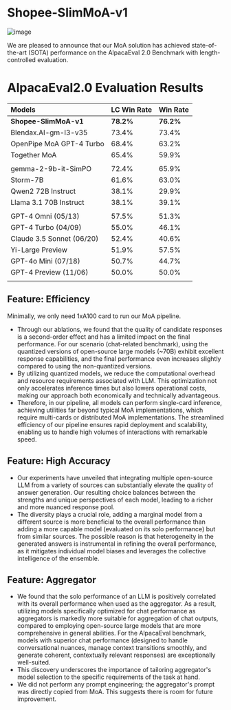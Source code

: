 # Shopee-SlimMoA-v1

![image](https://github.com/user-attachments/assets/28941e58-9103-4a5e-9de1-0f5443c858fc)


We are pleased to announce that our MoA solution has achieved state-of-the-art (SOTA) performance on the AlpacaEval 2.0 Benchmark with length-controlled evaluation.

# **AlpacaEval2.0 Evaluation Results**

| Models                                   | **LC Win Rate**              | **Win Rate**                 |
| :--------------------------------------- | ---------------------------- | ---------------------------- |
| **Shopee-SlimMoA-v1**                    | **78.2%**                    | **76.2%**                    |
| Blendax.AI-gm-l3-v35                     | 73.4%                        | 73.4%                        |
| OpenPipe MoA GPT-4 Turbo                 | 68.4%                        | 63.2%                        |
| Together MoA                             | 65.4%                        | 59.9%                        |
|                                          |                              |                              |
| gemma-2-9b-it-SimPO                      | 72.4%                        | 65.9%                        |
| Storm-7B                                 | 61.6%                        | 63.0%                        |
| Qwen2 72B Instruct                       | 38.1%                        | 29.9%                        |
| Llama 3.1 70B Instruct                   | 38.1%                        | 39.1%                        |
|                                          |                              |                              |
| GPT-4 Omni (05/13)                       | 57.5%                        | 51.3%                        |
| GPT-4 Turbo (04/09)                      | 55.0%                        | 46.1%                        |
| Claude 3.5 Sonnet (06/20)                | 52.4%                        | 40.6%                        |
| Yi-Large Preview                         | 51.9%                        | 57.5%                        |
| GPT-4o Mini (07/18)                      | 50.7%                        | 44.7%                        |
| GPT-4 Preview (11/06)                    | 50.0%                        | 50.0%                        |
|                                          |                              |                              |



## Feature: Efficiency

Minimally, we only need 1xA100 card to run our MoA pipeline.

- Through our ablations, we found that the quality of candidate responses is a second-order effect and has a limited impact on the final performance. For our scenario (chat-related benchmark), using the quantized versions of open-source large models (~70B) exhibit excellent response capabilities, and the final performance even increases slightly compared to using the non-quantized versions.
- By utilizing quantized models, we reduce the computational overhead and resource requirements associated with LLM. This optimization not only accelerates inference times but also lowers operational costs, making our approach both economically and technically advantageous.
- Therefore, in our pipeline, all models can perform single-card inference, achieving utilities far beyond typical MoA implementations, which require multi-cards or distributed MoA implementations. The streamlined efficiency of our pipeline ensures rapid deployment and scalability, enabling us to handle high volumes of interactions with remarkable speed.

## Feature: **High Accuracy**

- Our experiments have unveiled that integrating multiple open-source LLM from a variety of sources can substantially elevate the quality of answer generation. Our resulting choice balances between the strengths and unique perspectives of each model, leading to a richer and more nuanced response pool.
- The diversity plays a crucial role, adding a marginal model from a different source is more beneficial to the overall performance than adding a more capable model (evaluated on its solo performance) but from similar sources. The possible reason is that heterogeneity in the generated answers is instrumental in refining the overall performance, as it mitigates individual model biases and leverages the collective intelligence of the ensemble.

## Feature: **Aggregator**

- We found that the solo performance of an LLM is positively correlated with its overall performance when used as the aggregator. As a result, utilizing models specifically optimized for chat performance as aggregators is markedly more suitable for aggregation of chat outputs, compared to employing open-source large models that are more comprehensive in general abilities. For the AlpacaEval benchmark, models with superior chat performance (designed to handle conversational nuances, manage context transitions smoothly, and generate coherent, contextually relevant responses) are exceptionally well-suited.
- This discovery underscores the importance of tailoring aggregator's model selection to the specific requirements of the task at hand.
- We did not perform any prompt engineering; the aggregator's prompt was directly copied from MoA. This suggests there is room for future improvement.
